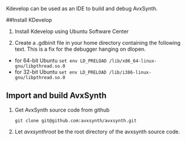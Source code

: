 Kdevelop can be used as an IDE to build and debug AvxSynth.

##Install KDevelop
  1. Install Kdevelop using Ubuntu Software Center

  1. Create a .gdbinit file in your home directory containing the following text.  This is a fix for the debugger hanging on dlopen.
   * for 64-bit Ubuntu 
          `set env LD_PRELOAD /lib/x86_64-linux-gnu/libpthread.so.0`
   * for 32-bit Ubuntu 
          `set env LD_PRELOAD /lib/i386-linux-gnu/libpthread.so.0`

## Import and build AvxSynth

  1. Get AvxSynth source code from github

         git clone git@github.com:avxsynth/avxsynth.git

  1. Let $avxsynthroot$ be the root directory of the avxsynth source code.

